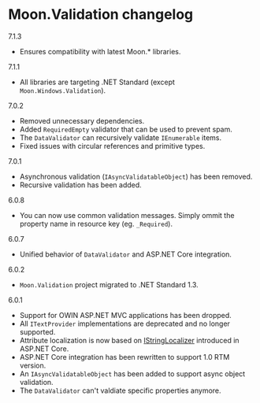 # Moon.Validation changelog

7.1.3

- Ensures compatibility with latest Moon.* libraries.

7.1.1

- All libraries are targeting .NET Standard (except `Moon.Windows.Validation`).

7.0.2

- Removed unnecessary dependencies.
- Added `RequiredEmpty` validator that can be used to prevent spam.
- The `DataValidator` can recursively validate `IEnumerable` items.
- Fixed issues with circular references and primitive types.

7.0.1

- Asynchronous validation (`IAsyncValidatableObject`) has been removed.
- Recursive validation has been added.

6.0.8

- You can now use common validation messages. Simply ommit the property name in resource key (eg. `_Required`).

6.0.7

- Unified behavior of `DataValidator` and ASP.NET Core integration.

6.0.2

- `Moon.Validation` project migrated to .NET Standard 1.3.

6.0.1

- Support for OWIN ASP.NET MVC applications has been dropped.
- All `ITextProvider` implementations are deprecated and no longer supported.
- Attribute localization is now based on [IStringLocalizer](https://docs.asp.net/projects/api/en/latest/autoapi/Microsoft/Extensions/Localization/IStringLocalizer/) introduced in ASP.NET Core.
- ASP.NET Core integration has been rewritten to support 1.0 RTM version.
- An `IAsyncValidatableObject` has been added to support async object validation.
- The `DataValidator` can't valdiate specific properties anymore.